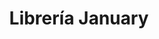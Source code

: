 ---
title: "Librería January"
url: /general-san-martin/libreria-january/
shop: material de oficina
---